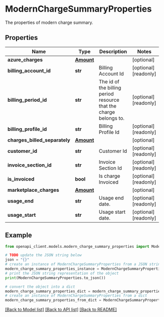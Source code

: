 # ModernChargeSummaryProperties

The properties of modern charge summary.

## Properties

Name | Type | Description | Notes
------------ | ------------- | ------------- | -------------
**azure_charges** | [**Amount**](Amount.md) |  | [optional] 
**billing_account_id** | **str** | Billing Account Id | [optional] [readonly] 
**billing_period_id** | **str** | The id of the billing period resource that the charge belongs to. | [optional] [readonly] 
**billing_profile_id** | **str** | Billing Profile Id | [optional] [readonly] 
**charges_billed_separately** | [**Amount**](Amount.md) |  | [optional] 
**customer_id** | **str** | Customer Id | [optional] [readonly] 
**invoice_section_id** | **str** | Invoice Section Id | [optional] [readonly] 
**is_invoiced** | **bool** | Is charge Invoiced | [optional] [readonly] 
**marketplace_charges** | [**Amount**](Amount.md) |  | [optional] 
**usage_end** | **str** | Usage end date. | [optional] [readonly] 
**usage_start** | **str** | Usage start date. | [optional] [readonly] 

## Example

```python
from openapi_client.models.modern_charge_summary_properties import ModernChargeSummaryProperties

# TODO update the JSON string below
json = "{}"
# create an instance of ModernChargeSummaryProperties from a JSON string
modern_charge_summary_properties_instance = ModernChargeSummaryProperties.from_json(json)
# print the JSON string representation of the object
print(ModernChargeSummaryProperties.to_json())

# convert the object into a dict
modern_charge_summary_properties_dict = modern_charge_summary_properties_instance.to_dict()
# create an instance of ModernChargeSummaryProperties from a dict
modern_charge_summary_properties_from_dict = ModernChargeSummaryProperties.from_dict(modern_charge_summary_properties_dict)
```
[[Back to Model list]](../README.md#documentation-for-models) [[Back to API list]](../README.md#documentation-for-api-endpoints) [[Back to README]](../README.md)


